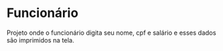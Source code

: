 # Funcionário

Projeto onde o funcionário digita seu nome, cpf e salário e esses dados<br>
são imprimidos na tela.
